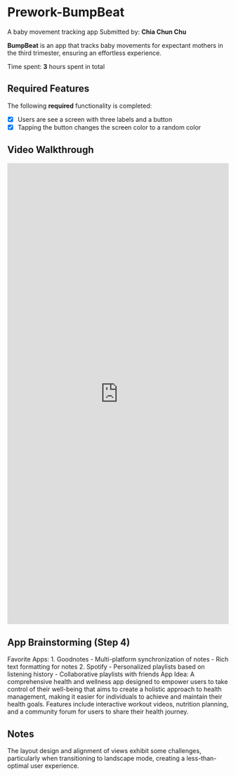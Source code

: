 # Prework-BumpBeat
A baby movement tracking app
Submitted by: **Chia Chun Chu**

**BumpBeat** is an app that tracks baby movements for expectant mothers in the third trimester, ensuring an effortless experience. 

Time spent: **3** hours spent in total

## Required Features

The following **required** functionality is completed:

- [x] Users are see a screen with three labels and a button
- [x] Tapping the button changes the screen color to a random color
 
## Video Walkthrough

<div style="position: relative; padding-bottom: 207.6923076923077%; height: 0;"><iframe src="https://www.loom.com/embed/7d64f27f60094cd08190ac33fe68b427?sid=6db39dbe-5963-44bf-a5b9-fbe9c8e5efa6" frameborder="0" webkitallowfullscreen mozallowfullscreen allowfullscreen style="position: absolute; top: 0; left: 0; width: 100%; height: 100%;"></iframe></div>


## App Brainstorming (Step 4)
Favorite Apps:
    1. Goodnotes
        - Multi-platform synchronization of notes
        - Rich text formatting for notes
    2. Spotify
        - Personalized playlists based on listening history
        - Collaborative playlists with friends
App Idea:
    A comprehensive health and wellness app designed to empower users to take control of their well-being that aims to create a holistic approach to health management, making it easier for individuals to achieve and maintain their health goals. Features include interactive workout videos, nutrition planning, and a community forum for users to share their health journey.

## Notes

The layout design and alignment of views exhibit some challenges, particularly when transitioning to landscape mode, creating a less-than-optimal user experience.
